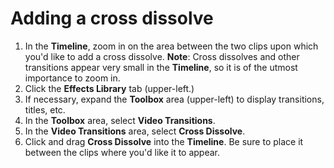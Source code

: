 # Adding a cross dissolve

1. In the **Timeline**, zoom in on the area between the two clips upon which you'd like to add a cross dissolve. **Note**: Cross dissolves and other transitions appear very small in the **Timeline**, so it is of the utmost importance to zoom in.
2. Click the **Effects Library** tab \(upper-left.\)
3. If necessary, expand the **Toolbox** area \(upper-left\) to display transitions, titles, etc.
4. In the **Toolbox** area, select **Video Transitions**.
5. In the **Video Transitions** area, select **Cross Dissolve**. 
6. Click and drag **Cross Dissolve** into the **Timeline**. Be sure to place it between the clips where you'd like it to appear. 

